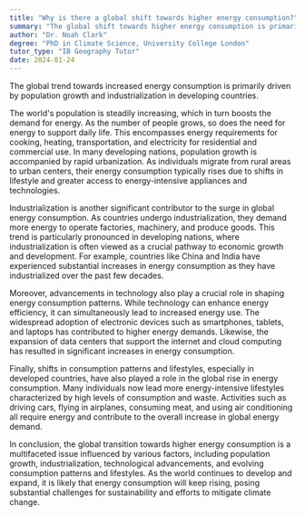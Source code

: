```yaml
---
title: "Why is there a global shift towards higher energy consumption?"
summary: "The global shift towards higher energy consumption is primarily due to population growth and industrialisation in developing countries."
author: "Dr. Noah Clark"
degree: "PhD in Climate Science, University College London"
tutor_type: "IB Geography Tutor"
date: 2024-01-24
---
```


The global trend towards increased energy consumption is primarily driven by population growth and industrialization in developing countries.

The world's population is steadily increasing, which in turn boosts the demand for energy. As the number of people grows, so does the need for energy to support daily life. This encompasses energy requirements for cooking, heating, transportation, and electricity for residential and commercial use. In many developing nations, population growth is accompanied by rapid urbanization. As individuals migrate from rural areas to urban centers, their energy consumption typically rises due to shifts in lifestyle and greater access to energy-intensive appliances and technologies.

Industrialization is another significant contributor to the surge in global energy consumption. As countries undergo industrialization, they demand more energy to operate factories, machinery, and produce goods. This trend is particularly pronounced in developing nations, where industrialization is often viewed as a crucial pathway to economic growth and development. For example, countries like China and India have experienced substantial increases in energy consumption as they have industrialized over the past few decades.

Moreover, advancements in technology also play a crucial role in shaping energy consumption patterns. While technology can enhance energy efficiency, it can simultaneously lead to increased energy use. The widespread adoption of electronic devices such as smartphones, tablets, and laptops has contributed to higher energy demands. Likewise, the expansion of data centers that support the internet and cloud computing has resulted in significant increases in energy consumption.

Finally, shifts in consumption patterns and lifestyles, especially in developed countries, have also played a role in the global rise in energy consumption. Many individuals now lead more energy-intensive lifestyles characterized by high levels of consumption and waste. Activities such as driving cars, flying in airplanes, consuming meat, and using air conditioning all require energy and contribute to the overall increase in global energy demand.

In conclusion, the global transition towards higher energy consumption is a multifaceted issue influenced by various factors, including population growth, industrialization, technological advancements, and evolving consumption patterns and lifestyles. As the world continues to develop and expand, it is likely that energy consumption will keep rising, posing substantial challenges for sustainability and efforts to mitigate climate change.
    